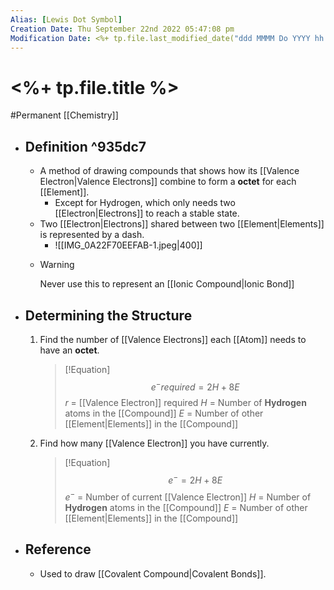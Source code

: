 ```yaml
---
Alias: [Lewis Dot Symbol]
Creation Date: Thu September 22nd 2022 05:47:08 pm 
Modification Date: <%+ tp.file.last_modified_date("ddd MMMM Do YYYY hh:mm:ss a") %>
---
```

# <%+ tp.file.title %>
#Permanent [[Chemistry]]

- ## Definition ^935dc7
	- A method of drawing compounds that shows how its [[Valence Electron|Valence Electrons]] combine to form a **octet** for each [[Element]].
		- Except for Hydrogen, which only needs two [[Electron|Electrons]] to reach a stable state.
	- Two [[Electron|Electrons]] shared between two [[Element|Elements]] is represented by a dash.
		- ![[IMG_0A22F70EEFAB-1.jpeg|400]]
	- > [!Warning]
	  > Never use this to represent an [[Ionic Compound|Ionic Bond]]
- ## Determining the Structure
	1. Find the number of [[Valence Electrons]] each [[Atom]] needs to have an **octet**.
	   > [!Equation]
	   > $$e^-required=2H+8E$$
	   > $r$ = [[Valence Electron]] required
	   > $H$ = Number of **Hydrogen** atoms in the [[Compound]]
	   > $E$ = Number of other [[Element|Elements]] in the [[Compound]]
	2. Find how many [[Valence Electron]] you have currently.
	   > [!Equation]
	   > $$e^-=2H+8E$$
	   > $e^-$ = Number of current [[Valence Electron]]
	   > $H$ = Number of **Hydrogen** atoms in the [[Compound]]
	   > $E$ = Number of other [[Element|Elements]] in the [[Compound]]
- ## Reference
	- Used to draw [[Covalent Compound|Covalent Bonds]].
